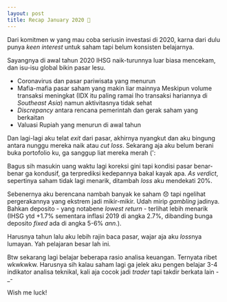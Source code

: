 ```yaml
---
layout: post
title: Recap January 2020 💸
---
```



Dari komitmen w yang mau coba seriusin investasi di 2020, karna dari dulu punya *keen interest* untuk saham tapi belum konsisten belajarnya.

Sayangnya di awal tahun 2020 IHSG naik-turunnya luar biasa mencekam, dan isu-isu global bikin pasar lesu.

- Coronavirus dan pasar pariwisata yang menurun
- Mafia-mafia pasar saham yang makin liar mainnya
Meskipun volume transaksi meningkat (IDX itu paling ramai lho transaksi hariannya di *Southeast Asia*) namun aktivitasnya tidak sehat
- *Discrepancy* antara rencana pemerintah dan gerak saham yang berkaitan
- Valuasi Rupiah yang menurun di awal tahun

Dan lagi-lagi aku telat *exit* dari pasar, akhirnya nyangkut dan aku bingung antara nunggu mereka naik atau *cut loss*. Sekarang aja aku belum berani buka portofolio ku, ga sanggup liat mereka merah (':

Bagus sih masukin uang waktu lagi koreksi gini tapi kondisi pasar benar-benar ga kondusif, ga terprediksi kedepannya bakal kayak apa. *As verdict*, sepertinya saham tidak lagi menarik, ditambah *loss* aku mendekati 20%. 

Sebenernya aku berencana nambah banyak ke saham 😞 tapi ngelihat pergerakannya yang ekstrem jadi mikir-mikir. Udah mirip *gambling* jadinya. Bahkan deposito - yang notabene *lowest return* - terlihat lebih menarik (IHSG ytd +1.7% sementara inflasi 2019 di angka 2.7%, dibanding bunga deposito *fixed* ada di angka 5-6% *ann.*).

Harusnya tahun lalu aku lebih rajin baca pasar, wajar aja aku *loss*nya lumayan. Yah pelajaran besar lah ini.

Btw sekarang lagi belajar beberapa rasio analisa keuangan. Ternyata ribet wkwkwkw. Harusnya sih kalau saham lagi ga jelek aku pengen belajar 3-4 indikator analisa teknikal, kali aja cocok jadi *trader* tapi takdir berkata lain -_- 

Wish me luck!
